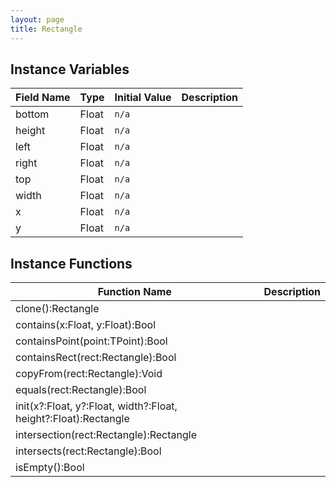 ```yaml
---
layout: page
title: Rectangle
---
```


## Instance Variables

| Field Name | Type | Initial Value | Description |
| ------------ | ------ | --------------- | ------------- |
| bottom | Float | `n/a` |  |
| height | Float | `n/a` |  |
| left | Float | `n/a` |  |
| right | Float | `n/a` |  |
| top | Float | `n/a` |  |
| width | Float | `n/a` |  |
| x | Float | `n/a` |  |
| y | Float | `n/a` |  |


## Instance Functions

| Function Name | Description |
| --------------- | ------------- |
| clone():Rectangle |  |
| contains(x:Float, y:Float):Bool |  |
| containsPoint(point:TPoint):Bool |  |
| containsRect(rect:Rectangle):Bool |  |
| copyFrom(rect:Rectangle):Void |  |
| equals(rect:Rectangle):Bool |  |
| init(x?:Float, y?:Float, width?:Float, height?:Float):Rectangle |  |
| intersection(rect:Rectangle):Rectangle |  |
| intersects(rect:Rectangle):Bool |  |
| isEmpty():Bool |  |


